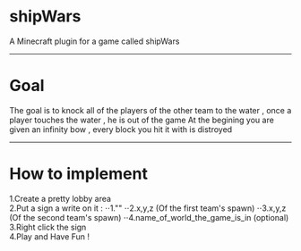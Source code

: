 # shipWars
A Minecraft plugin for a game called shipWars
___
# Goal
The goal is to knock all of the players of the other team to the water , once a player touches the water , he is out of the game
At the begining you are given an infinity bow , every block you hit it with is distroyed
___
# How to implement
1.Create a pretty lobby area</br>
2.Put a sign a write on it :
⋅⋅1."<shipWars>"
⋅⋅2.x,y,z (Of the first team's spawn)
⋅⋅3.x,y,z (Of the second team's spawn)
⋅⋅4.name_of_world_the_game_is_in (optional)  
3.Right click the sign</br>
4.Play and Have Fun !
